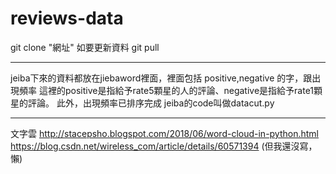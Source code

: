 ﻿# reviews-data
git clone "網址"
如要更新資料
git pull 

-------------------

jeiba下來的資料都放在jiebaword裡面，裡面包括 positive,negative 的字，跟出現頻率 這裡的positive是指給予rate5顆星的人的評論、negative是指給予rate1顆星的評論。 此外，出現頻率已排序完成
jeiba的code叫做datacut.py 

----------------------
文字雲 
http://stacepsho.blogspot.com/2018/06/word-cloud-in-python.html
https://blog.csdn.net/wireless_com/article/details/60571394
(但我還沒寫，懶)
